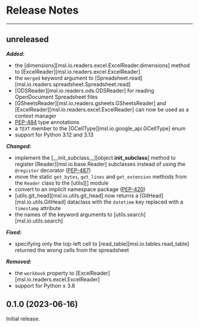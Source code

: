 # Release Notes

---

## unreleased

***Added:***

- the [dimensions][msl.io.readers.excel.ExcelReader.dimensions] method to [ExcelReader][msl.io.readers.excel.ExcelReader]
- the `merged` keyword argument to [Spreadsheet.read][msl.io.readers.spreadsheet.Spreadsheet.read]
- [ODSReader][msl.io.readers.ods.ODSReader] for reading OpenDocument Spreadsheet files
- [GSheetsReader][msl.io.readers.gsheets.GSheetsReader] and [ExcelReader][msl.io.readers.excel.ExcelReader] can now be used as a context manager
- [PEP-484](https://peps.python.org/pep-0484/) type annotations
- a `TEXT` member to the [GCellType][msl.io.google_api.GCellType] enum
- support for Python 3.12 and 3.13

***Changed:***

- implement the [\_\_init_subclass\_\_][object.__init_subclass__] method to register [Reader][msl.io.base.Reader] subclasses instead of using the `@register` decorator ([PEP-487](https://peps.python.org/pep-0487/))
- move the static `get_bytes`, `get_lines` and `get_extension` methods from the `Reader` class to the [utils][] module
- convert to an implicit namespace package ([PEP-420](https://peps.python.org/pep-0420/))
- [utils.git_head][msl.io.utils.git_head] now returns a [GitHead][msl.io.utils.GitHead] dataclass with the `datetime` key replaced with a `timestamp` attribute
- the names of the keyword arguments to [utils.search][msl.io.utils.search]

***Fixed:***

- specifying only the top-left cell to [read_table][msl.io.tables.read_table] returned the wrong cells from the spreadsheet

***Removed:***

- the `workbook` property to [ExcelReader][msl.io.readers.excel.ExcelReader]
- support for Python &le; 3.8

## 0.1.0 (2023-06-16)

Initial release.
